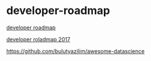 # developer-roadmap

[developer roadmap](https://github.com/kamranahmedse/developer-roadmap)

[developer roladmap 2017](https://laravelacademy.org/post/9062.html)

https://github.com/bulutyazilim/awesome-datascience


